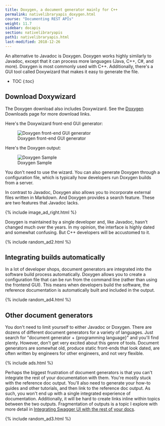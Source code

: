 ```yaml
---
title: Doxygen, a document generator mainly for C++
permalink: nativelibraryapis_doxygen.html
course: "Documenting REST APIs"
weight: 11.7
sidebar: docapis
section: nativelibraryapis
path1: nativelibraryapis.html
last-modified: 2018-12-26
---
```


An alternative to Javadoc is Doxygen. Doxygen works highly similarly to Javadoc, except that it can process more languages (Java, C++, C#, and more). Doxygen is most commonly used with C++. Additionally, there's a GUI tool called Doxywizard that makes it easy to generate the file.

* TOC
{:toc}

## Download Doxywizard

The Doxygen download also includes Doxywizard. See the [Doxygen](http://www.doxygen.nl/download.html) Downloads page for more download links.

Here's the Doxywizard front-end GUI generator:

<figure><img class="docimage large" src="{{site.media}}/doxygenfrontendgui.png" alt="Doxygen front-end GUI generator" /><figcaption>Doxygen front-end GUI generator</figcaption></figure>

Here's the Doxygen output:

<figure><img class="docimage large" src="{{site.media}}/doxygensample.png" alt="Doxygen Sample" /><figcaption>Doxygen Sample</figcaption></figure>

You don't need to use the wizard. You can also generate Doxygen through a configuration file, which is typically how developers run Doxygen builds from a server.

In contrast to Javadoc, Doxygen also allows you to incorporate external files written in Markdown. And Doxygen provides a search feature. These are two features that Javadoc lacks.

{% include image_ad_right.html %}

Doxygen is maintained by a single developer and, like Javadoc, hasn't changed much over the years. In my opinion, the interface is highly dated and somewhat confusing. But C++ developers will be accustomed to it.

{% include random_ad2.html %}

## Integrating builds automatically

In a lot of developer shops, document generators are integrated into the software build process automatically. Doxygen allows you to create a configuration file that can be run from the command line (rather than using the frontend GUI). This means when developers build the software, the reference documentation is automatically built and included in the output.

{% include random_ad4.html %}

## Other document generators

You don't need to limit yourself to either Javadoc or Doxygen. There are dozens of different document generators for a variety of languages. Just search for "document generator + {programming language}" and you'll find plenty. However, don't get very excited about this genre of tools. Document generators are somewhat old, produce static front-ends that look dated, are often written by engineers for other engineers, and not very flexible.

{% include ads.html %}

Perhaps the biggest frustration of document generators is that you can't integrate the rest of your documentation with them. You're mostly stuck with the reference doc output. You'll also need to generate your how-to guides and other tutorials, and then link to the reference doc output. As such, you won't end up with a single integrated experience of documentation. Additionally, it will be hard to create links inline within topics between the two outputs. Fragmentation of outputs is a topic I explore with more detail in [Integrating Swagger UI with the rest of your docs](pubapis_combine_swagger_and_guide.html).

{% include random_ad3.html %}
